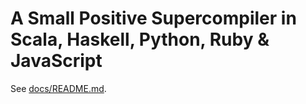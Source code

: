 # A Small Positive Supercompiler in Scala, Haskell, Python, Ruby & JavaScript

See [docs/README.md](docs/README.md).
